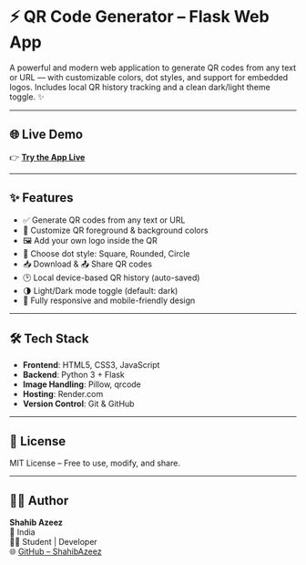 # ⚡ QR Code Generator – Flask Web App

A powerful and modern web application to generate QR codes from any text or URL — with customizable colors, dot styles, and support for embedded logos. Includes local QR history tracking and a clean dark/light theme toggle. ✨

---

## 🌐 Live Demo

👉 **[Try the App Live](https://qr-code-generator-405x.onrender.com)**

---

## ✨ Features

- ✅ Generate QR codes from any text or URL  
- 🎨 Customize QR foreground & background colors  
- 🖼️ Add your own logo inside the QR  
- 🧩 Choose dot style: Square, Rounded, Circle  
- 📥 Download & 📤 Share QR codes  
- 🕑 Local device-based QR history (auto-saved)  
- 🌗 Light/Dark mode toggle (default: dark)  
- 📱 Fully responsive and mobile-friendly design  


---

## 🛠️ Tech Stack

- **Frontend**: HTML5, CSS3, JavaScript  
- **Backend**: Python 3 + Flask  
- **Image Handling**: Pillow, qrcode  
- **Hosting**: Render.com  
- **Version Control**: Git & GitHub  

---

## 📄 License

MIT License – Free to use, modify, and share.

---

## 🙋‍♂️ Author

**Shahib Azeez**  
📍 India  
👨‍💻 Student | Developer  
🌐 [GitHub – ShahibAzeez](https://github.com/ShahibAzeez)